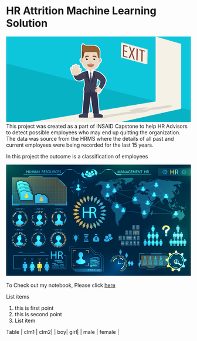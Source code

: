 # HR Attrition Machine Learning Solution



![enter image description here](https://github.com/Amit-1130/HR_Empolyee_Attrition/blob/main/Attrtion.png?raw=true)
This project was created as a part of INSAID Capstone to help HR Advisors to detect possible employees who may end up quitting the organization. The data was source from the HRMS where the details of all past and current employees were being recorded for the last 15 years.

In this project the outcome is a classification of employees

![enter image description here](https://github.com/Amit-1130/HR_Empolyee_Attrition/blob/main/hr-analytics-10.jpg?raw=true)

To Check out my notebook, Please click [here](https://github.com/Amit-1130/HR_Empolyee_Attrition/blob/main/HR_Analytics.ipynb)

List items
 1. this is first point
 2. this is second point
 3. List item

Table
| clm1 |  clm2|
| boy| girl|
|  male | female |
